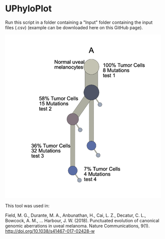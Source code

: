 # UPhyloPlot

Run this script in a folder containing a "Input" folder containing the input files (.csv) (example can be downloaded here on this GitHub page).


![alt text](https://raw.githubusercontent.com/StefanKurtenbach/UPhyloPlot/master/Example%20plot.png)



This tool was used in:

Field, M. G., Durante, M. A., Anbunathan, H., Cai, L. Z., Decatur, C. L., Bowcock, A. M., … Harbour, J. W. (2018). Punctuated evolution of canonical genomic aberrations in uveal melanoma. Nature Communications, 9(1). http://doi.org/10.1038/s41467-017-02428-w
